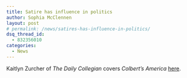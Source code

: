 ```yaml
---
title: Satire has influence in politics
author: Sophia McClennen
layout: post
# permalink: /news/satires-has-influence-in-politics/
dsq_thread_id:
  - 832356010
categories:
  - News
---
```

Kaitlyn Zurcher of *The Daily Collegian* covers *Colbert&#8217;s America* [here][1].

 [1]: http://www.collegian.psu.edu/archive/2012/09/05/Satire_in_Politics.aspx